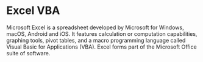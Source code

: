 # Excel VBA

Microsoft Excel is a spreadsheet developed by Microsoft for Windows, macOS, Android and iOS. It features calculation or computation capabilities, graphing tools, pivot tables, and a macro programming language called Visual Basic for Applications (VBA). Excel forms part of the Microsoft Office suite of software.
